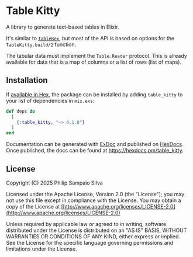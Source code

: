 # Table Kitty

A library to generate text-based tables in Elixir.

It's similar to [`TableRex`](https://github.com/djm/table_rex), but
most of the API is based on options for the `TableKitty.build/2` function.

The tabular data must implement the `Table.Reader` protocol. This is already
available for data that is a map of columns or a list of rows (list of maps).

## Installation

If [available in Hex](https://hex.pm/docs/publish), the package can be installed
by adding `table_kitty` to your list of dependencies in `mix.exs`:

```elixir
def deps do
  [
    {:table_kitty, "~> 0.1.0"}
  ]
end
```

Documentation can be generated with [ExDoc](https://github.com/elixir-lang/ex_doc)
and published on [HexDocs](https://hexdocs.pm). Once published, the docs can
be found at <https://hexdocs.pm/table_kitty>.

## License

Copyright (C) 2025 Philip Sampaio Silva

Licensed under the Apache License, Version 2.0 (the "License");
you may not use this file except in compliance with the License.
You may obtain a copy of the License at [http://www.apache.org/licenses/LICENSE-2.0](http://www.apache.org/licenses/LICENSE-2.0)

Unless required by applicable law or agreed to in writing, software
distributed under the License is distributed on an "AS IS" BASIS,
WITHOUT WARRANTIES OR CONDITIONS OF ANY KIND, either express or implied.
See the License for the specific language governing permissions and
limitations under the License.
